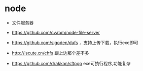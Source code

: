# node

- 文件服务器

- https://github.com/cvabm/node-file-server 
- https://github.com/sigoden/dufs ，支持上传下载，执行exe即可
- http://iscute.cn/chfs 跟上边那个差不多
- https://github.com/drakkan/sftpgo exe可执行程序,功能复杂
